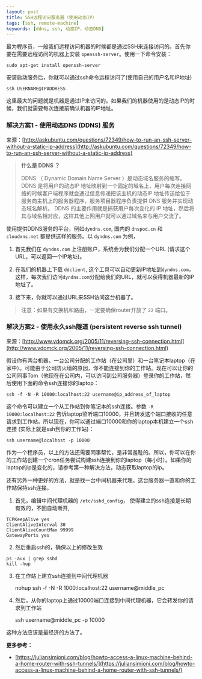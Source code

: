 ```yaml
---
layout: post
title: SSH远程访问服务器（使用动态IP）
tags: [ssh, remote-machine]
keywords: [ddns, ssh, 动态IP，动态DNS]
---
```


最为程序员，一般我们远程访问机器的时候都是通过SSH来连接访问的。首先你要在需要远程访问的机器上安装 `openssh-server`。使用一下命令安装：

    sudo apt-get install openssh-server

安装启动服务后，你就可以通过ssh命令远程访问了(使用自己的用户名和IP地址)

    ssh USERNAME@IPADDRESS

这里最大的问题就是机器是通过IP来访问的。如果我们的机器使用的是动态IP的时候，我们就需要每次连接前确认机器的IP地址。


### 解决方案1 - 使用动态DNS (DDNS) 服务

来源：[http://askubuntu.com/questions/72349/how-to-run-an-ssh-server-without-a-static-ip-address](http://askubuntu.com/questions/72349/how-to-run-an-ssh-server-without-a-static-ip-address)

> **什么是 DDNS ？**
>
> DDNS （ Dynamic Domain Name Server ）是动态域名服务的缩写。 DDNS 是将用户的动态IP 地址映射到一个固定的域名上，用户每次连接网络的时候客户端程序就会通过信息传递把该主机的动态IP 地址传送给位于服务商主机上的服务器程序，服务项目器程序负责提供 DNS 服务并实现动态域名解析。 DDNS 的主要作用就是捕获用户每次变化的 IP 地址，然后将其与域名相对应，这样其他上网用户就可以通过域名来与用户交流了。


使用提供DDNS服务的平台，例如`dyndns.com`, 国内的 `dnspod.cn` 和 `cloudxns.net` 都提供这样的服务。以 `dyndns.com` 为例，

1. 首先我们在 `dyndns.com` 上注册账户，系统会为我们分配一个URL (请求这个URL，可以返回一个IP地址)。

2. 在我们的机器上下载 `ddclient`, 这个工具可以自动更新IP地址到`dyndns.com`，这样，每次我们访问`dyndns.com`分配给我们的URL，就可以获得机器最新的IP地址了。

3. 接下来，你就可以通过URL来SSH访问这台机器了。

> 注意：如果有交换机和路由，一定要确保router开放了 `22` 端口。

### 解决方案2 - 使用永久ssh隧道 (persistent reverse ssh tunnel)

来源：[http://www.vdomck.org/2005/11/reversing-ssh-connection.html](http://www.vdomck.org/2005/11/reversing-ssh-connection.html)

假设你有两台机器，一台公司分配的工作站（在公司里）和一台笔记本laptop（在家中）。可能由于公司防火墙的原因，你不能连接到你的工作站。现在可以让你的公司同事Tom（他现在在公司内，可以访问到公司服务器）登录你的工作站，然后使用下面的命令ssh连接你的laptop：

    ssh -f -N -R 10000:localhost:22 username@ip_address_of_laptop

这个命令可以建立一个从工作站到你笔记本的ssh连接。参数 `-R 10000:localhost:22` 告诉laptop监听端口10000，并且转发这个端口接收的任意请求到工作站。所以现在，你可以通过端口10000和你的laptop本机建立一个ssh连接 (实际上就是ssh到你的工作站)：

    ssh username@localhost -p 10000

作为一个程序员，以上的方法还需要同事帮忙，是非常羞耻的。所以，你可以在你的工作站创建一个cron任务尝试构建ssh连接到你的laptop（每小时）。如果你的laptop的ip是变化的，请参考第一种解决方法，动态获取laptop的ip。


还有另外一种更好的方法，就是找一台中间机器来代理。这台服务器一直和你的工作站保持ssh连接。

1. 首先，编辑中间代理机器的 `/etc/sshd_config`， 使得建立的ssh连接是长期有效的，不回自动断开,

```
TCPKeepAlive yes
ClientAliveInterval 30
ClientAliveCountMax 99999
GatewayPorts yes
```

2. 然后重启ssh的，确保以上的修改生效

```
ps -aux | grep sshd
kill -hup
```
3. 在工作站上建立ssh连接到中间代理机器

    nohup ssh -f -N -R 1000:localhost:22 username@middle_pc

4. 然后，从你的laptop上通过10000端口连接到中间代理机器，它会转发你的请求到工作站

    ssh username@middle_pc -p 10000

这种方法应该是最经济的方法了。

**更多参考：**

- [https://juliansimioni.com/blog/howto-access-a-linux-machine-behind-a-home-router-with-ssh-tunnels/](https://juliansimioni.com/blog/howto-access-a-linux-machine-behind-a-home-router-with-ssh-tunnels/)
